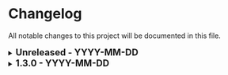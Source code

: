 # Changelog

All notable changes to this project will be documented in this file.

<details>
<summary><b style="font-size: 1.3em;">Unreleased - YYYY-MM-DD</b></summary>

### Added
### Changed
### Fixed
### Removed

</details>


<details>
<summary><b style="font-size: 1.3em;">1.3.0 - YYYY-MM-DD</b></summary>

### Added
### Changed
- 
### Fixed
### Removed

</details>
